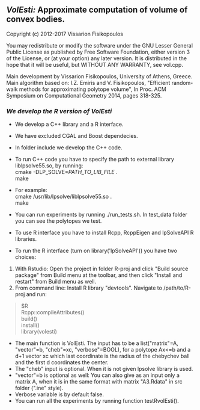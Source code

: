 ## *VolEsti:* Approximate computation of volume of convex bodies.

Copyright (c) 2012-2017 Vissarion Fisikopoulos

You may redistribute or modify the software under the GNU Lesser General Public License as published by Free Software Foundation, either version 3 of the License, or (at your option) any later version. It is distributed in the hope that it will be useful, but WITHOUT ANY WARRANTY, see vol.cpp.

Main development by Vissarion Fisikopoulos, University of Athens, Greece.
Main algorithm based on: I.Z. Emiris and V. Fisikopoulos, "Efficient random-walk methods for approximating polytope volume", In Proc. ACM Symposium on Computational Geometry 2014, pages 318-325.

### *We develop the R version of VolEsti*  

* We develop a C++ library and a R interface.
* We have excluded CGAL and Boost dependecies.
* In folder include we develop the C++ code.
* To run C++ code you have to specify the path to external library liblpsolve55.so, by running:  
cmake -DLP_SOLVE=_PATH_TO_LIB_FILE_ .  
make
* For example:  
cmake /usr/lib/lpsolve/liblpsolve55.so .  
make  
* You can run experiments by running ./run_tests.sh. In test_data folder you can see the polytopes we test.  

* To use R interface you have to install Rcpp, RcppEigen and lpSolveAPI R libraries.
* To run the R interface (turn on library('lpSolveAPI')) you have two choices:  
1. With Rstudio: Open the project in folder R-proj and click "Build source package" from Build menu at the toolbar, and then click "Install and restart" from Build menu as well.  
2. From command line: Install R library "devtools". Navigate to /path/to/R-proj and run:  
>$R  
>Rcpp::compileAttributes()  
>build()  
>install()  
>library(volesti)  
* The main function is VolEsti. The input has to be a list("matrix"=A, "vector"=b, "cheb"=xc, "verbose"=BOOL), for a polytope Ax<=b and a d+1 vector xc which last coordinate is the radius of the chebychev ball and the first d coordinates the center.
* The "cheb" input is optional. When it is not given lpsolve library is used.  
* "vector"=b is optional as well: You can also give as an input only a matrix A, when it is in the same format with matrix "A3.Rdata" in src folder (".ine" style).  
* Verbose variable is by default false.  
* You can run all the experiments by running function testRvolEsti().  

